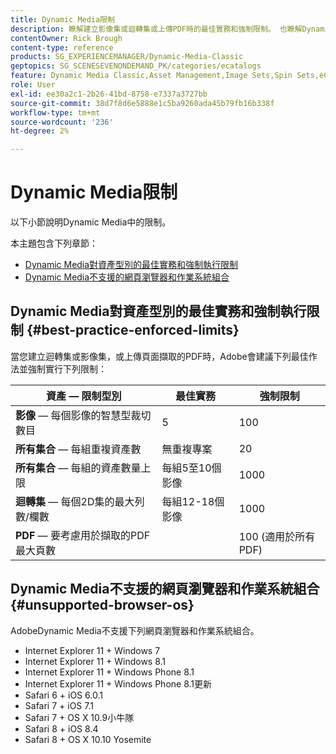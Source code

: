 ```yaml
---
title: Dynamic Media限制
description: 瞭解建立影像集或迴轉集或上傳PDF時的最佳實務和強制限制。 也瞭解Dynamic Media不支援的網頁瀏覽器和作業系統組合。
contentOwner: Rick Brough
content-type: reference
products: SG_EXPERIENCEMANAGER/Dynamic-Media-Classic
geptopics: SG_SCENESEVENONDEMAND_PK/categories/ecatalogs
feature: Dynamic Media Classic,Asset Management,Image Sets,Spin Sets,eCatalog
role: User
exl-id: ee30a2c1-2b26-41bd-8758-e7337a3727bb
source-git-commit: 38d7f8d6e5888e1c5ba9260ada45b79fb16b338f
workflow-type: tm+mt
source-wordcount: '236'
ht-degree: 2%

---
```


# Dynamic Media限制

以下小節說明Dynamic Media中的限制。

本主題包含下列章節：

* [Dynamic Media對資產型別的最佳實務和強制執行限制](#best-practice-enforced-limits)
* [Dynamic Media不支援的網頁瀏覽器和作業系統組合](#unsupported-browser-os)

## Dynamic Media對資產型別的最佳實務和強制執行限制 {#best-practice-enforced-limits}

當您建立迴轉集或影像集，或上傳頁面擷取的PDF時，Adobe會建議下列最佳作法並強制實行下列限制：

| 資產 — 限制型別 | 最佳實務 | 強制限制 |
| --- | --- | --- |
| **影像**  — 每個影像的智慧型裁切數目 | 5 | 100 |
| **所有集合**  — 每組重複資產數 | 無重複專案 | 20 |
| **所有集合**  — 每組的資產數量上限 | 每組5至10個影像 | 1000 |
| **迴轉集**  — 每個2D集的最大列數/欄數 | 每組12-18個影像 | 1000 |
| **PDF**  — 要考慮用於擷取的PDF最大頁數 |  | 100 (適用於所有PDF) |

<!-- See also [Dynamic Media limitations](/help/using/assets/limitations.md). -->

## Dynamic Media不支援的網頁瀏覽器和作業系統組合 {#unsupported-browser-os}

<!-- CQDOC-19433 -->

AdobeDynamic Media不支援下列網頁瀏覽器和作業系統組合。

* Internet Explorer 11 + Windows 7
* Internet Explorer 11 + Windows 8.1
* Internet Explorer 11 + Windows Phone 8.1
* Internet Explorer 11 + Windows Phone 8.1更新
* Safari 6 + iOS 6.0.1
* Safari 7 + iOS 7.1
* Safari 7 + OS X 10.9小牛隊
* Safari 8 + iOS 8.4
* Safari 8 + OS X 10.10 Yosemite

<!-- ## End of support for Transport Layer Security 1.0 and 1.1 {#tls}

CQDOC-19433 (original ticket)
and CQDOC-19792 (removed as per this ticket December 5, 2022)

Effective September 30, 2022, Adobe Dynamic Media will end support for the following:

* TLS (Transport Layer Security) 1.0 and 1.1
* The following weak ciphers in TLS 1.2:
  * `TLS_ECDHE_RSA_WITH_AES_256_CBC_SHA384`
  * `TLS_ECDHE_RSA_WITH_AES_256_CBC_SHA`
  * `TLS_RSA_WITH_AES_256_GCM_SHA384`
  * `TLS_RSA_WITH_AES_256_CBC_SHA256`
  * `TLS_RSA_WITH_AES_256_CBC_SHA`
  * `TLS_ECDHE_RSA_WITH_AES_128_CBC_SHA256`
  * `TLS_ECDHE_RSA_WITH_AES_128_CBC_SHA`
  * `TLS_RSA_WITH_AES_128_GCM_SHA256`
  * `TLS_RSA_WITH_AES_128_CBC_SHA256`
  * `TLS_RSA_WITH_AES_128_CBC_SHA`
  * `TLS_RSA_WITH_CAMELLIA_256_CBC_SHA`
  * `TLS_RSA_WITH_CAMELLIA_128_CBC_SHA`
  * `TLS_ECDHE_RSA_WITH_3DES_EDE_CBC_SHA`
  * `TLS_RSA_WITH_SDES_EDE_CBC_SHA` -->

